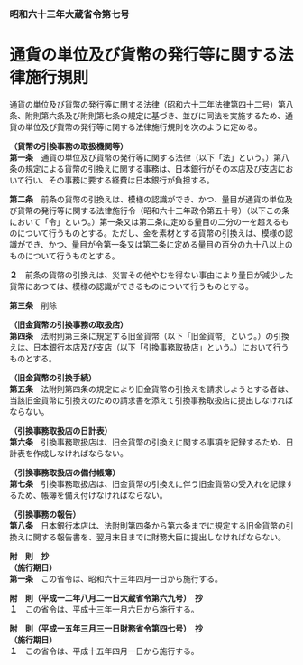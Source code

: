 ### 昭和六十三年大蔵省令第七号  
# 通貨の単位及び貨幣の発行等に関する法律施行規則  
通貨の単位及び貨幣の発行等に関する法律（昭和六十二年法律第四十二号）第八条、附則第六条及び附則第七条の規定に基づき、並びに同法を実施するため、通貨の単位及び貨幣の発行等に関する法律施行規則を次のように定める。  
  
  
**（貨幣の引換事務の取扱機関等）**  
**第一条**　通貨の単位及び貨幣の発行等に関する法律（以下「法」という。）第八条の規定による貨幣の引換えに関する事務は、日本銀行がその本店及び支店において行い、その事務に要する経費は日本銀行が負担する。  
  
**第二条**　前条の貨幣の引換えは、模様の認識ができ、かつ、量目が通貨の単位及び貨幣の発行等に関する法律施行令（昭和六十三年政令第五十号）（以下この条において「令」という。）第一条又は第二条に定める量目の二分の一を超えるものについて行うものとする。ただし、金を素材とする貨幣の引換えは、模様の認識ができ、かつ、量目が令第一条又は第二条に定める量目の百分の九十八以上のものについて行うものとする。  
  
**２**　前条の貨幣の引換えは、災害その他やむを得ない事由により量目が減少した貨幣にあつては、模様の認識ができるものについて行うものとする。  
  
**第三条**　削除  
  
**（旧金貨幣の引換事務の取扱店）**  
**第四条**　法附則第三条に規定する旧金貨幣（以下「旧金貨幣」という。）の引換えは、日本銀行本店及び支店（以下「引換事務取扱店」という。）において行うものとする。  
  
**（旧金貨幣の引換手続）**  
**第五条**　法附則第四条の規定により旧金貨幣の引換えを請求しようとする者は、当該旧金貨幣に引換えのための請求書を添えて引換事務取扱店に提出しなければならない。  
  
**（引換事務取扱店の日計表）**  
**第六条**　引換事務取扱店は、旧金貨幣の引換えに関する事項を記録するため、日計表を作成しなければならない。  
  
**（引換事務取扱店の備付帳簿）**  
**第七条**　引換事務取扱店は、旧金貨幣の引換えに伴う旧金貨幣の受入れを記録するため、帳簿を備え付けなければならない。  
  
**（引換事務の報告）**  
**第八条**　日本銀行本店は、法附則第四条から第六条までに規定する旧金貨幣の引換えに関する報告書を、翌月末日までに財務大臣に提出しなければならない。  
  
**附　則　抄**  
**（施行期日）**  
**第一条**　この省令は、昭和六十三年四月一日から施行する。  
  
**附　則（平成一二年八月二一日大蔵省令第六九号）　抄**  
**１**　この省令は、平成十三年一月六日から施行する。  
  
**附　則（平成一五年三月三一日財務省令第四七号）　抄**  
**（施行期日）**  
**１**　この省令は、平成十五年四月一日から施行する。  
  
